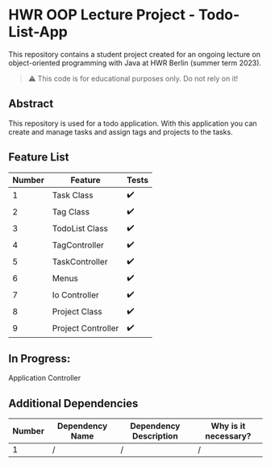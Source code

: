# HWR OOP Lecture Project - Todo-List-App

This repository contains a student project created for an ongoing lecture on object-oriented programming with Java at HWR Berlin (summer term 2023).

> :warning: This code is for educational purposes only. Do not rely on it!

## Abstract

This repository is used for a todo application.
With this application you can create and manage tasks and assign tags and projects to the tasks.

## Feature List

| Number | Feature | Tests |
|--------|---------|-------|
| 1      | Task Class| ✔️ |
| 2      | Tag Class | ✔️ |
| 3      | TodoList Class | ✔️ |
| 4      | TagController | ✔️ |
| 5      | TaskController | ✔️ |
| 6      | Menus | ✔️|
| 7      | Io Controller | ✔️ |
| 8      | Project Class | ✔️ |
| 9      | Project Controller | ✔️ |


## In Progress:

Application Controller


## Additional Dependencies


| Number | Dependency Name | Dependency Description | Why is it necessary? |
|--------|-----------------|------------------------|----------------------|
| 1      | /               | /                      | /                    |



